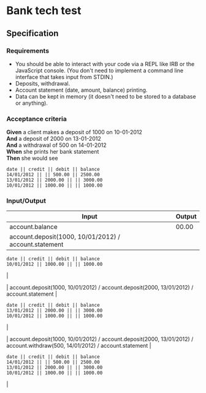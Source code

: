 # Bank tech test

## Specification

### Requirements

* You should be able to interact with your code via a REPL like IRB or the JavaScript console.  (You don't need to implement a command line interface that takes input from STDIN.)
* Deposits, withdrawal.
* Account statement (date, amount, balance) printing.
* Data can be kept in memory (it doesn't need to be stored to a database or anything).

### Acceptance criteria

**Given** a client makes a deposit of 1000 on 10-01-2012  
**And** a deposit of 2000 on 13-01-2012  
**And** a withdrawal of 500 on 14-01-2012  
**When** she prints her bank statement  
**Then** she would see

```
date || credit || debit || balance
14/01/2012 || || 500.00 || 2500.00
13/01/2012 || 2000.00 || || 3000.00
10/01/2012 || 1000.00 || || 1000.00
```

### Input/Output
| Input    | Output   |
| --- | --- |
| account.balance | 00.00 |
| account.deposit(1000, 10/01/2012) / account.statement |
```
date || credit || debit || balance
10/01/2012 || 1000.00 || || 1000.00
```
|

| account.deposit(1000, 10/01/2012) / account.deposit(2000, 13/01/2012) / account.statement |
```
date || credit || debit || balance
13/01/2012 || 2000.00 || || 3000.00
10/01/2012 || 1000.00 || || 1000.00
```
|

| account.deposit(1000, 10/01/2012) / account.deposit(2000, 13/01/2012) / account.withdraw(500, 14/01/2012) / account.statement | 
```
date || credit || debit || balance
14/01/2012 || || 500.00 || 2500.00
13/01/2012 || 2000.00 || || 3000.00
10/01/2012 || 1000.00 || || 1000.00
```
|

